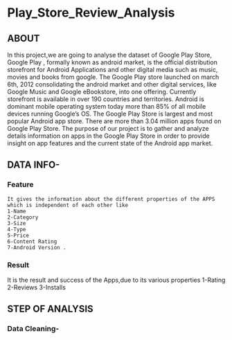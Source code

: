 # Play_Store_Review_Analysis

## ABOUT
 In this project,we are going to analyse the dataset of Google Play Store,
 Google Play , formally known as android market, is the official distribution storefront for Android Applications and other digital media such as music, movies and books from google.
The Google Play store launched on march 6th, 2012 consolidating the android market and other digital services, like Google Music and Google eBookstore, into one offering. Currently storefront is available in over 190 countries and territories.
Android is dominant mobile operating system today more than 85% of all mobile devices running Google’s OS. The Google Play Store is largest and most popular Android app store.
There are more than 3.04 million apps found on Google Play Store.
The purpose of our project is to gather and analyze details information on apps in the Google Play Store in order to provide insight on app features and the current state of the Android app market.

## DATA INFO-
### Feature 
    It gives the information about the different properties of the APPS which is independent of each other like 
    1-Name
    2-Category
    3-Size
    4-Type
    5-Price
    6-Content Rating
    7-Android Version .

### Result
   It is the result and success of the Apps,due to its various properties
   1-Rating
   2-Reviews
   3-Installs
   
## STEP OF ANALYSIS

### Data Cleaning-
